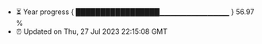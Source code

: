 - ⏳ Year progress { █████████████████▁▁▁▁▁▁▁▁▁▁▁▁▁ } 56.97 %
- ⏰ Updated on Thu, 27 Jul 2023 22:15:08 GMT

